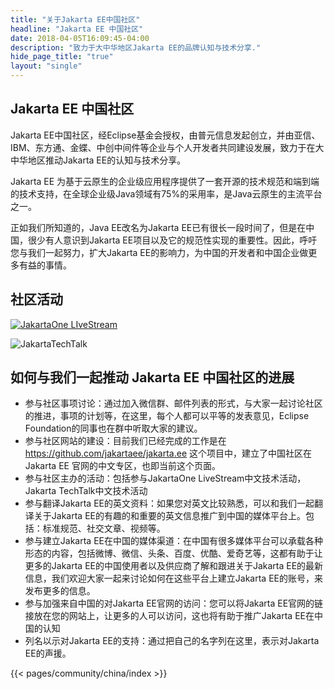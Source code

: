 ```yaml
---
title: "关于Jakarta EE中国社区"
headline: "Jakarta EE 中国社区"
date: 2018-04-05T16:09:45-04:00
description: "致力于大中华地区Jakarta EE的品牌认知与技术分享."
hide_page_title: "true"
layout: "single"
---
```


## Jakarta EE 中国社区

Jakarta EE中国社区，经Eclipse基金会授权，由普元信息发起创立，并由亚信、IBM、东方通、金蝶、中创中间件等企业与个人开发者共同建设发展，致力于在大中华地区推动Jakarta EE的认知与技术分享。

Jakarta EE 为基于云原生的企业级应用程序提供了一套开源的技术规范和端到端的技术支持，在全球企业级Java领域有75%的采用率，是Java云原生的主流平台之一。

正如我们所知道的，Java EE改名为Jakarta EE已有很长一段时间了，但是在中国，很少有人意识到Jakarta EE项目以及它的规范性实现的重要性。因此，呼吁您与我们一起努力，扩大Jakarta EE的影响力，为中国的开发者和中国企业做更多有益的事情。

## 社区活动
[![JakartaOne LIveStream](/images/community/china/jakartaone2022.png)](https://jakartaone.org/zh/2022/chinese/)

![JakartaTechTalk](/images/community/china/jakartatechtalk2022.01.png)

## 如何与我们一起推动 Jakarta EE 中国社区的进展

* 参与社区事项讨论：通过加入微信群、邮件列表的形式，与大家一起讨论社区的推进，事项的计划等，在这里，每个人都可以平等的发表意见，Eclipse Foundation的同事也在群中听取大家的建议。
* 参与社区网站的建设：目前我们已经完成的工作是在 https://github.com/jakartaee/jakarta.ee 这个项目中，建立了中国社区在 Jakarta EE 官网的中文专区，也即当前这个页面。
* 参与社区主办的活动：包括参与JakartaOne LiveStream中文技术活动，Jakarta TechTalk中文技术活动 
* 参与翻译Jakarta EE的英文资料：如果您对英文比较熟悉，可以和我们一起翻译关于Jakarta EE的有趣的和重要的英文信息推广到中国的媒体平台上。包括：标准规范、社交文章、视频等。
* 参与建立Jakarta EE在中国的媒体渠道：在中国有很多媒体平台可以承载各种形态的内容，包括微博、微信、头条、百度、优酷、爱奇艺等，这都有助于让更多的Jakarta EE的中国使用者以及供应商了解和跟进关于Jakarta EE的最新信息，我们欢迎大家一起来讨论如何在这些平台上建立Jakarta EE的账号，来发布更多的信息。
* 参与加强来自中国的对Jakarta EE官网的访问：您可以将Jakarta EE官网的链接放在您的网站上，让更多的人可以访问，这也将有助于推广Jakarta EE在中国的认知
* 列名以示对Jakarta EE的支持：通过把自己的名字列在这里，表示对Jakarta EE的声援。

{{< pages/community/china/index >}}

